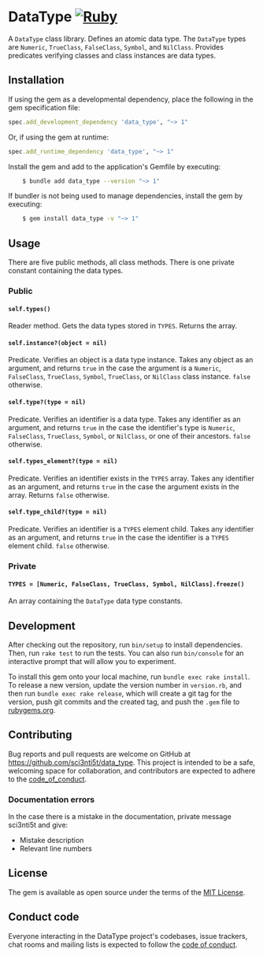 # DataType [![Ruby](https://github.com/sci3nti5t/data_type/actions/workflows/ruby.yml/badge.svg)](https://github.com/sci3nti5t/data_type/actions/workflows/ruby.yml)

A `DataType` class library. Defines an atomic data type. The `DataType` types are
`Numeric`, `TrueClass`, `FalseClass`, `Symbol`, and `NilClass`. Provides predicates
verifying classes and class instances are data types. 

## Installation

If using the gem as a developmental dependency, place the following in the gem
specification file:

```ruby
spec.add_development_dependency 'data_type', "~> 1"
```

Or, if using the gem at runtime:

```ruby
spec.add_runtime_dependency 'data_type', "~> 1"
```
Install the gem and add to the application's Gemfile by executing:

```bash
    $ bundle add data_type --version "~> 1"
```

If bundler is not being used to manage dependencies, install the gem by executing:

```bash
    $ gem install data_type -v "~> 1"
```

## Usage

There are five public methods, all class methods. There is one private constant
containing the data types.

### Public 

#### `self.types()`

Reader method. Gets the data types stored in `TYPES`. Returns the array.

#### `self.instance?(object = nil)`

Predicate. Verifies an object is a data type instance. Takes any object as an
argument, and returns `true` in the case the argument is a `Numeric`, `FalseClass`,
`TrueClass`, `Symbol`, `TrueClass`, or `NilClass` class instance. `false` otherwise.

#### `self.type?(type = nil)`

Predicate. Verifies an identifier is a data type. Takes any identifier as an
argument, and returns `true` in the case the identifier's type is `Numeric`,
`FalseClass`, `TrueClass`, `Symbol`, or `NilClass`, or one of their ancestors. `false` otherwise.

#### `self.types_element?(type = nil)`

Predicate. Verifies an identifier exists in the `TYPES` array. Takes any
identifier as an argument, and returns `true` in the case the argument exists in
the array. Returns `false` otherwise.

#### `self.type_child?(type = nil)`

Predicate. Verifies an identifier is a `TYPES` element child. Takes any
identifier as an argument, and returns `true` in the case the identifier is a
`TYPES` element child. `false` otherwise.

### Private

#### `TYPES = [Numeric, FalseClass, TrueClass, Symbol, NilClass].freeze()`

An array containing the `DataType` data type constants.

## Development

After checking out the repository, run `bin/setup` to install dependencies.
Then, run `rake test` to run the tests. You can also run `bin/console` for an
interactive prompt that will allow you to experiment.

To install this gem onto your local machine, run `bundle exec rake install`. To
release a new version, update the version number in `version.rb`, and then run
`bundle exec rake release`, which will create a git tag for the version, push
git commits and the created tag, and push the `.gem` file to
[rubygems.org](https:/rubygems.org).

## Contributing

Bug reports and pull requests are welcome on GitHub at
https://github.com/sci3nti5t/data_type. This project is intended to be a safe,
welcoming space for collaboration, and contributors are expected to adhere to
the
[code_of_conduct](https://github.com/sci3nti5t/data_type/blob/main/CODE_OF_CONDUCT.md).

### Documentation errors

In the case there is a mistake in the documentation, private message sci3nti5t
and give:
* Mistake description
* Relevant line numbers

## License

The gem is available as open source under the terms of the 
[MIT License](https://opensource.org/licenses/MIT).

## Conduct code

Everyone interacting in the DataType project's codebases, issue trackers, chat
 rooms and mailing lists is expected to follow the 
[code of conduct](https://github.com/sci3nti5t/data_type/blob/main/CODE_OF_CONDUCT.md).
